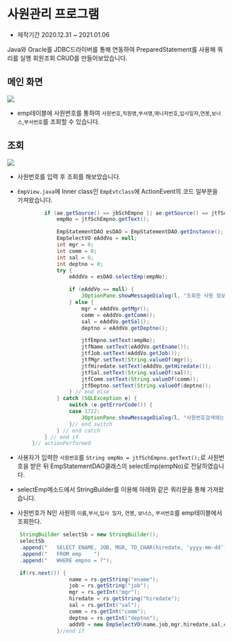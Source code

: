 # 사원관리 프로그램

- 제작기간 2020.12.31 ~ 2021.01.06

Java와 Oracle를 JDBC드라이버를 통해 연동하여 PreparedStatement를 사용해 쿼리를 실행 회원조회 CRUD를 만들어보았습니다.

## 메인 화면 
<img src ="https://user-images.githubusercontent.com/69107255/103910824-a0129680-5148-11eb-9ae6-a2807d0e77a8.png">

- emp테이블에 사원번호를 통하여 `사원번호`,`직원명`,`부서명`,`매니저번호`,`입사일자`,`연봉`,`보너스`,`부서번호`를 조회할 수 있습니다.

## 조회
<img src = "https://user-images.githubusercontent.com/69107255/103911141-04355a80-5149-11eb-9073-893becdc29b5.png">

- 사원번호를 입력 후 조회를 해보았습니다.

- `EmpView.java`에 Inner class인 `EmpEvtclass`에 ActionEvent의 코드 일부분을 가져왔습니다.
```java
			if (ae.getSource() == jbSchEmpno || ae.getSource() == jtfSchEmpno) {
				empNo = jtfSchEmpno.getText();

				EmpStatementDAO esDAO = EmpStatementDAO.getInstance();
				EmpSelectVO eAddVo = null;
				int mgr = 0;
				int comm = 0;
				int sal = 0;
				int deptno = 0;
				try {
					eAddVo = esDAO.selectEmp(empNo);

					if (eAddVo == null) {
						JOptionPane.showMessageDialog(l, "조회한 사원 정보가 존재하지 않습니다.\n 확인 후 입력해주세요.");
					} else {
						mgr = eAddVo.getMgr();
						comm = eAddVo.getComm();
						sal = eAddVo.getSal();
						deptno = eAddVo.getDeptno();

						jtfEmpno.setText(empNo);
						jtfName.setText(eAddVo.getEname());
						jtfJob.setText(eAddVo.getJob());
						jtfMgr.setText(String.valueOf(mgr));
						jtfHiredate.setText(eAddVo.getHiredate());
						jtfSal.setText(String.valueOf(sal));
						jtfComm.setText(String.valueOf(comm));
						jtfDeptno.setText(String.valueOf(deptno));
					} // end else
				} catch (SQLException e) {
					switch (e.getErrorCode()) {
					case 1722:
						JOptionPane.showMessageDialog(l, "사원번호검색에는 숫자만 입력가능합니다.");
					}// end switch
				} // end catch
			} // end if
		}// actionPerformed
```
- 사용자가 입력한 `사원번호`를 `String empNo = jtfSchEmpno.getText();`로 사원번호을 받은 뒤 EmpStatementDAO클래스의 selectEmp(empNo)로 전달하였습니다.

- selectEmp메소드에서 StringBuilder를 이용해 아래와 같은 쿼리문을 통해 가져왔습니다.
- 사원번호가 N인 사원의 `이름`,`부서`,`입사 일자`, `연봉`, `보너스`, `부서번호`를 emp테이블에서 조회한다. 
```java
    StringBuilder selectSb = new StringBuilder();
    selectSb
    .append("	SELECT ENAME, JOB, MGR, TO_CHAR(hiredate, 'yyyy-mm-dd') hiredate , sal, nvl(comm,0) comm, deptno	")
    .append("	FROM emp	")
    .append("	WHERE empno = ?");
```

```java
    if(rs.next()) {
                    name = rs.getString("ename");
                    job = rs.getString("job");
                    mgr = rs.getInt("mgr");
                    hiredate = rs.getString("hiredate");
                    sal = rs.getInt("sal");
                    comm = rs.getInt("comm");
                    deptno = rs.getInt("deptno");
                    addVO = new EmpSelectVO(name,job,mgr,hiredate,sal,comm,deptno);
    		    }//end if
```